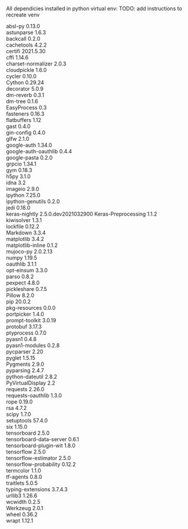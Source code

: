 All dependicies installed in python virtual env:
TODO: add instructions to recreate venv

absl-py                 0.13.0             
astunparse              1.6.3              
backcall                0.2.0              
cachetools              4.2.2              
certifi                 2021.5.30          
cffi                    1.14.6             
charset-normalizer      2.0.3              
cloudpickle             1.6.0              
cycler                  0.10.0             
Cython                  0.29.24            
decorator               5.0.9              
dm-reverb               0.3.1              
dm-tree                 0.1.6              
EasyProcess             0.3                
fasteners               0.16.3             
flatbuffers             1.12               
gast                    0.4.0              
gin-config              0.4.0              
glfw                    2.1.0              
google-auth             1.34.0             
google-auth-oauthlib    0.4.4              
google-pasta            0.2.0              
grpcio                  1.34.1             
gym                     0.18.3             
h5py                    3.1.0              
idna                    3.2                
imageio                 2.9.0              
ipython                 7.25.0             
ipython-genutils        0.2.0              
jedi                    0.18.0             
keras-nightly           2.5.0.dev2021032900
Keras-Preprocessing     1.1.2              
kiwisolver              1.3.1              
lockfile                0.12.2             
Markdown                3.3.4              
matplotlib              3.4.2              
matplotlib-inline       0.1.2              
mujoco-py               2.0.2.13           
numpy                   1.19.5             
oauthlib                3.1.1              
opt-einsum              3.3.0              
parso                   0.8.2              
pexpect                 4.8.0              
pickleshare             0.7.5              
Pillow                  8.2.0              
pip                     20.0.2             
pkg-resources           0.0.0              
portpicker              1.4.0              
prompt-toolkit          3.0.19             
protobuf                3.17.3             
ptyprocess              0.7.0              
pyasn1                  0.4.8              
pyasn1-modules          0.2.8              
pycparser               2.20               
pyglet                  1.5.15             
Pygments                2.9.0              
pyparsing               2.4.7              
python-dateutil         2.8.2              
PyVirtualDisplay        2.2                
requests                2.26.0             
requests-oauthlib       1.3.0              
rope                    0.19.0             
rsa                     4.7.2              
scipy                   1.7.0              
setuptools              57.4.0             
six                     1.15.0             
tensorboard             2.5.0              
tensorboard-data-server 0.6.1              
tensorboard-plugin-wit  1.8.0              
tensorflow              2.5.0              
tensorflow-estimator    2.5.0              
tensorflow-probability  0.12.2             
termcolor               1.1.0              
tf-agents               0.8.0              
traitlets               5.0.5              
typing-extensions       3.7.4.3            
urllib3                 1.26.6             
wcwidth                 0.2.5              
Werkzeug                2.0.1              
wheel                   0.36.2             
wrapt                   1.12.1  
